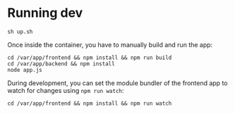# Running dev

    sh up.sh

Once inside the container, you have to manually build and run the app:

    cd /var/app/frontend && npm install && npm run build
    cd /var/app/backend && npm install
    node app.js

During development, you can set the module bundler of the frontend app to watch for changes using `npm run watch`:

    cd /var/app/frontend && npm install && npm run watch
